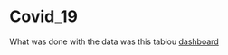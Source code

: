 # Covid_19


What was done with the data was this tablou [dashboard](https://public.tableau.com/app/profile/rodolfo.perez/viz/Covid_19_16472367048360/Dashboard)
